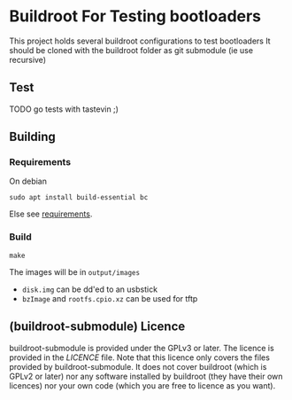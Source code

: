 # Buildroot For Testing bootloaders

This project holds several buildroot configurations to test bootloaders
It should be cloned with the buildroot folder as git submodule (ie use recursive)

## Test

TODO go tests with tastevin ;)

## Building

### Requirements

On debian
```
sudo apt install build-essential bc
```

Else see [requirements](https://buildroot.org/downloads/manual/manual.html#requirement).

### Build
```
make
```

The images will be in `output/images`
 - `disk.img` can be dd'ed to an usbstick
 - `bzImage` and `rootfs.cpio.xz` can be used for tftp

## (buildroot-submodule) Licence

buildroot-submodule is provided under the GPLv3 or later. The licence is provided in the _LICENCE_ file. Note that this licence only covers the files provided by buildroot-submodule. It does not cover buildroot (which is GPLv2 or later) nor any software installed by buildroot (they have their own licences) nor your own code (which you are free to licence as you want).
